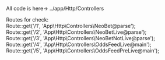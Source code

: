 All code is here-> ../app/Http/Controllers

Routes for check:<br>
Route::get('/1', 'App\Http\Controllers\NeoBet@parse');<br>
Route::get('/2', 'App\Http\Controllers\NeoBetLive@parse');<br>
Route::get('/3', 'App\Http\Controllers\NeoBetNotLive@parse');<br>
Route::get('/4', 'App\Http\Controllers\OddsFeedLive@main');<br>
Route::get('/5', 'App\Http\Controllers\OddsFeedPreLive@main');<br>
